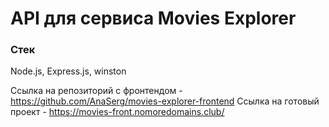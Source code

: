 # API для сервиса Movies Explorer

### Стек
Node.js, Express.js, winston

Ссылка на репозиторий с фронтендом - https://github.com/AnaSerg/movies-explorer-frontend
Ссылка на готовый проект - https://movies-front.nomoredomains.club/
